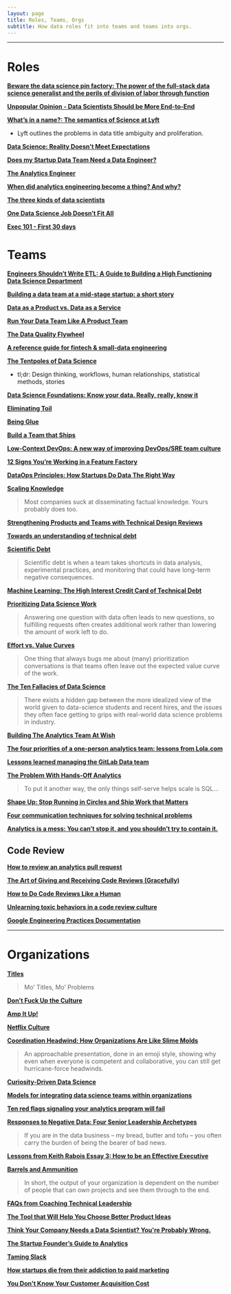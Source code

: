 ```yaml
---
layout: page
title: Roles, Teams, Orgs
subtitle: How data roles fit into teams and teams into orgs.
---
```


---

# Roles

[**Beware the data science pin factory: The power of the full-stack data science generalist and the perils of division of labor through function**](https://multithreaded.stitchfix.com/blog/2019/03/11/FullStackDS-Generalists/)

[**Unpopular Opinion - Data Scientists Should be More End-to-End**](https://eugeneyan.com/writing/end-to-end-data-science/)

[**What’s in a name?: The semantics of Science at Lyft**](https://eng.lyft.com/whats-in-a-name-ce42f419d16c)

-  Lyft outlines the problems in data title ambiguity and proliferation.

[**Data Science: Reality Doesn't Meet Expectations**](https://dfrieds.com/articles/data-science-reality-vs-expectations.html)

[**Does my Startup Data Team Need a Data Engineer?**](https://blog.fishtownanalytics.com/does-my-startup-data-team-need-a-data-engineer-b6f4d68d7da9)

[**The Analytics Engineer**](https://www.locallyoptimistic.com/post/analytics-engineer/)

[**When did analytics engineering become a thing? And why?**](https://blog.getdbt.com/what-is-an-analytics-engineer/)

[**The three kinds of data scientists**](http://www.residentmar.io/2018/10/18/roles-in-data-science.html)

[**One Data Science Job Doesn’t Fit All**](https://www.linkedin.com/pulse/one-data-science-job-doesnt-fit-all-elena-grewal/)

[**Exec 101 - First 30 days**](https://sriramk.com/exec-101-first-thirty-days)

# Teams

[**Engineers Shouldn’t Write ETL: A Guide to Building a High Functioning Data Science Department**](https://multithreaded.stitchfix.com/blog/2016/03/16/engineers-shouldnt-write-etl/)

[**Building a data team at a mid-stage startup: a short story**](https://erikbern.com/2021/07/07/the-data-team-a-short-story.html)

[**Data as a Product vs. Data as a Service**](https://medium.com/@itunpredictable/data-as-a-product-vs-data-as-a-service-d9f7e622dc55)

[**Run Your Data Team Like A Product Team**](https://locallyoptimistic.com/post/run-your-data-team-like-a-product-team/)

[**The Data Quality Flywheel**](https://www.datafold.com/blog/the-data-quality-flywheel/)

[**A reference guide for fintech & small-data engineering**](https://medium.com/dangerous-engineering/a-reference-guide-for-fintech-small-data-engineering-bd65b9796d90)

[**The Tentpoles of Data Science**](https://simplystatistics.org/2019/01/18/the-tentpoles-of-data-science/)

- tl;dr: Design thinking, workflows, human relationships, statistical methods, stories

[**Data Science Foundations: Know your data. Really, really, know it**](https://towardsdatascience.com/data-science-foundations-know-your-data-really-really-know-it-a6bb97eb991c)

[**Eliminating Toil**](https://landing.google.com/sre/sre-book/chapters/eliminating-toil/)

[**Being Glue**](https://noidea.dog/glue)

[**Build a Team that Ships**](https://nav.al/build-a-team-that-ships)

[**Low-Context DevOps: A new way of improving DevOps/SRE team culture**](https://stackoverflowsolutions.com/topic/thought-leadership/improve-devops-culture)

[**12 Signs You’re Working in a Feature Factory**](https://hackernoon.com/12-signs-youre-working-in-a-feature-factory-44a5b938d6a2)

[**DataOps Principles: How Startups Do Data The Right Way**](https://retina.ai/blog/dataops-principles/)

[**Scaling Knowledge**](https://blog.fishtownanalytics.com/scaling-knowledge-160f9f5a9b6c)

> Most companies suck at disseminating factual knowledge. Yours probably does too.

[**Strengthening Products and Teams with Technical Design Reviews**](https://medium.com/git-out-the-vote/strengthening-products-and-teams-with-technical-design-reviews-ae6a1bec5216)

[**Towards an understanding of technical debt**](https://kellanem.com/notes/towards-an-understanding-of-technical-debt)

[**Scientific Debt**](http://varianceexplained.org/r/scientific-debt/)

> Scientific debt is when a team takes shortcuts in data analysis, experimental practices, and monitoring that could have long-term negative consequences.

[**Machine Learning: The High Interest Credit Card of Technical Debt**](https://ai.google/research/pubs/pub43146)

[**Prioritizing Data Science Work**](https://towardsdatascience.com/prioritizing-data-science-work-936b3765fd45)

> Answering one question with data often leads to new questions, so fulfilling requests often creates additional work rather than lowering the amount of work left to do.

[**Effort vs. Value Curves**](https://cutlefish.substack.com/p/tbm-220-effort-vs-value-curves)

> One thing that always bugs me about (many) prioritization conversations is that teams often leave out the expected value curve of the work.

[**The Ten Fallacies of Data Science**](https://towardsdatascience.com/the-ten-fallacies-of-data-science-9b2af78a1862)

> There exists a hidden gap between the more idealized view of the world given to data-science students and recent hires, and the issues they often face getting to grips with real-world data science problems in industry.

[**Building The Analytics Team At Wish**](https://medium.com/wish-engineering/scaling-analytics-at-wish-619eacb97d16)

[**The four priorities of a one-person analytics team: lessons from Lola.com**](https://blog.getdbt.com/the-four-priorities-of-an-analytics-team-of-one-lessons-from-lola-com/)

[**Lessons learned managing the GitLab Data team**](https://about.gitlab.com/blog/2020/02/10/lessons-learned-as-data-team-manager/)

[**The Problem With Hands-Off Analytics**](https://mode.com/blog/problem-with-hands-off-analytics)

> To put it another way, the only things self-serve helps scale is SQL...

[**Shape Up: Stop Running in Circles and Ship Work that Matters**](https://basecamp.com/shapeup)

[**Four communication techniques for solving technical problems**](https://ansonwhitmer.com/four-communication-techniques-for-solving-technical-problems/)

[**Analytics is a mess: You can’t stop it, and you shouldn’t try to contain it.**](https://benn.substack.com/p/analytics-is-a-mess?utm_source=url)

## Code Review

[**How to review an analytics pull request**](https://blog.getdbt.com/how-to-review-an-analytics-pull-request/)

[**The Art of Giving and Receiving Code Reviews (Gracefully)**](http://www.alexandra-hill.com/2018/06/25/the-art-of-giving-and-receiving-code-reviews/)

[**How to Do Code Reviews Like a Human**](https://mtlynch.io/human-code-reviews-1/)

[**Unlearning toxic behaviors in a code review culture**](https://medium.com/@sandya.sankarram/unlearning-toxic-behaviors-in-a-code-review-culture-b7c295452a3c)

[**Google Engineering Practices Documentation**](https://google.github.io/eng-practices/)

---

# Organizations

[**Titles**](https://medium.com/@gokulrajaram/the-one-thing-ceos-should-delay-as-long-as-possible-ea28347714b0)

> Mo’ Titles, Mo’ Problems

[**Don’t Fuck Up the Culture**](https://medium.com/@bchesky/dont-fuck-up-the-culture-597cde9ee9d4)

[**Amp It Up!**](https://www.linkedin.com/pulse/amp-up-frank-slootman/)

[**Netflix Culture**](https://jobs.netflix.com/culture)

[**Coordination Headwind: How Organizations Are Like Slime Molds**](https://komoroske.com/slime-mold/)

> An approachable presentation, done in an emoji style, showing why even when everyone is competent and collaborative, you can still get hurricane-force headwinds.

[**Curiosity-Driven Data Science**](https://hbr.org/2018/11/curiosity-driven-data-science)

[**Models for integrating data science teams within organizations**](https://medium.com/swlh/models-for-integrating-data-science-teams-within-organizations-7c5afa032ebd)

[**Ten red flags signaling your analytics program will fail**](https://www.mckinsey.com/business-functions/mckinsey-analytics/our-insights/ten-red-flags-signaling-your-analytics-program-will-fail)

[**Responses to Negative Data: Four Senior Leadership Archetypes**](https://www.kaushik.net/avinash/leadership-archetypes-responses-to-negative-data/)

> If you are in the data business – my bread, butter and tofu – you often carry the burden of being the bearer of bad news.

[**Lessons from Keith Rabois Essay 3: How to be an Effective Executive**](https://delian.io/lessons-3)

[**Barrels and Ammunition**](https://www.conordewey.com/blog/barrels-and-ammunition/)

> In short, the output of your organization is dependent on the number of people that can own projects and see them through to the end.

[**FAQs from Coaching Technical Leadership**](https://kellanem.com/notes/faqs-from-coaching)

[**The Tool that Will Help You Choose Better Product Ideas**](https://medium.com/@itamargilad/finding-winning-ideas-using-the-confidence-tool-d8f2d8cc2c15)

[**Think Your Company Needs a Data Scientist? You're Probably Wrong.**](https://www.entrepreneur.com/article/310505)

[**The Startup Founder’s Guide to Analytics**](https://thinkgrowth.org/the-startup-founders-guide-to-analytics-1d2176f20ac1)

[**Taming Slack**](https://highgrowthengineering.substack.com/p/taming-slack-)

[**How startups die from their addiction to paid marketing**](https://andrewchen.co/paid-marketing-addiction/)

[**You Don't Know Your Customer Acquisition Cost**](https://blog.usejournal.com/you-dont-know-your-customer-acquisition-cost-f7bf820f9d4a)
